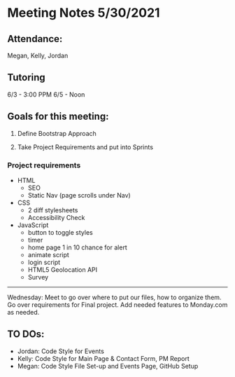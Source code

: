 # Meeting Notes 5/30/2021

## Attendance:
Megan, Kelly, Jordan

## Tutoring
6/3 - 3:00 PPM
6/5 - Noon



## Goals for this meeting:

1) Define Bootstrap Approach

2) Take Project Requirements and put into Sprints


### Project requirements

- HTML
  - SEO
  - Static Nav (page scrolls under Nav)
- CSS
  -  2 diff stylesheets
  -  Accessibility Check 
- JavaScript
  -  button to toggle styles
  -  timer 
  -  home page 1 in 10 chance for alert
  -  animate script
  -  login script
  -  HTML5 Geolocation API
  -  Survey 


--------------------------------------------

Wednesday: Meet to go over where to put our files, how to organize them. Go over requirements for Final project. Add needed features to Monday.com as needed.

## TO DOs:
- Jordan: Code Style for Events
- Kelly: Code Style for Main Page & Contact Form, PM Report
- Megan: Code Style File Set-up and Events Page, GitHub Setup
